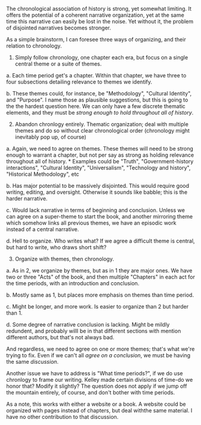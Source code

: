 The chronological association of history is strong, yet somewhat limiting. It offers the potential of a coherent narrative organization, yet at the same time this narrative can easily be lost in the noise. Yet without it, the problem of disjointed narratives becomes stronger.

As a simple brainstorm, I can foresee three ways of organizing, and their relation to chronology.

1. Simply follow chronology, one chapter each era, but focus on a single central theme or a suite of themes.
  
  a. Each time period get's a chapter. Within that chapter, we have three to four subsections detailing relevance to themes we identify.
  
  b. These themes could, for instance, be "Methodology", "Cultural Identity", and "Purpose". I name those as plausible suggestions, but this is going to the the hardest question here. We can only have a few discrete thematic elements, and they must be *strong enough to hold throughout all of history*.

    
2. Abandon chronlogy entirely. Thematic organization; deal with multiple themes and do so without clear chronological order (chronology might inevitably pop up, of course)
  
  a. Again, we need to agree on themes. These themes will need to be strong enough to warrant a chapter, but not per say as strong as holding relevance throughout all of history.
    * Examples could be "Truth", "Government-history interactions", "Cultural Identity", "Universalism", "Technology and history", "Historical Methodology", etc
  
  b. Has major potential to be massively disjointed. This would require good writing, editing, and oversight. Otherwise it sounds like babble; this is the harder narrative.
  
  c. Would lack narrative in terms of beginning and conclusion. Unless we can agree on a super-theme to start the book, and another mirroring theme which somehow links all previous themes, we have an episodic work instead of a central narrative.
  
  d. Hell to organize. Who writes what? If we agree a difficult theme is central, but hard to write, who draws short shift?
  
  
 3. Organize with themes, then chronology. 
  
  a. As in 2, we organize by themes, but as in 1 they are major ones. We have two or three "Acts" of the book, and then multiple "Chapters" in each act for the time periods, with an introduction and conclusion.
  
  b. Mostly same as 1, but places more emphasis on themes than time period. 
  
  c. Might be longer, and more work. Is easier to organize than 2 but harder than 1.
  
  d. Some degree of narrative conclusion is lacking. Might be mildly redundent, and probably willl be in that different sections with mention different authors, but that's not always bad.
   
And regardless, we need to agree on one or more themes; that's what we're trying to fix. Even if we can't all *agree on a conclusion*, we must be having the same *discussion*.

Another issue we have to address is "What time periods?", if we do use chronlogy to frame our writing. Kelley made certain divisions of time-do we honor that? Modify it slightly? The question does not apply if we jump off the mountain entirely, of course, and don't bother with time periods.

As a note, this works with either a website or a book. A website could be organized with pages instead of chapters, but deal withthe same material. I have no other contribution to that discussion.
